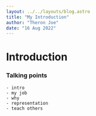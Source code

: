 ```yaml
---
layout: ../../layouts/blog.astro
title: "My Introduction"
author: "Theron Joe"
date: "16 Aug 2022"
---
```


# Introduction

### Talking points
	- intro
	- my job
	- why
	- representation
	- teach others
